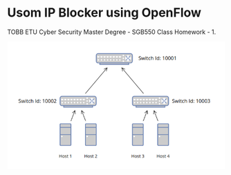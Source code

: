 # Usom IP Blocker using OpenFlow
TOBB ETU Cyber Security Master Degree - SGB550 Class Homework - 1.

![Topo Image](Topo.png)
